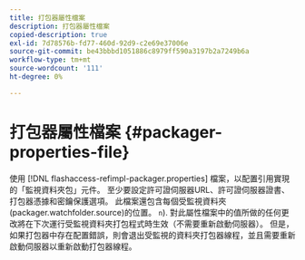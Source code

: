 ```yaml
---
title: 打包器屬性檔案
description: 打包器屬性檔案
copied-description: true
exl-id: 7d78576b-fd77-460d-92d9-c2e69e37006e
source-git-commit: be43bbbd1051886c8979ff590a3197b2a7249b6a
workflow-type: tm+mt
source-wordcount: '111'
ht-degree: 0%

---
```


# 打包器屬性檔案 {#packager-properties-file}

使用 [!DNL flashaccess-refimpl-packager.properties] 檔案，以配置引用實現的「監視資料夾包」元件。 至少要設定許可證伺服器URL、許可證伺服器證書、打包器憑據和密鑰保護選項。 此檔案還包含每個受監視資料夾(packager.watchfolder.source)的位置。 `n`). 對此屬性檔案中的值所做的任何更改將在下次運行受監視資料夾打包程式時生效（不需要重新啟動伺服器）。 但是，如果打包器中存在配置錯誤，則會退出受監視的資料夾打包器線程，並且需要重新啟動伺服器以重新啟動打包器線程。

